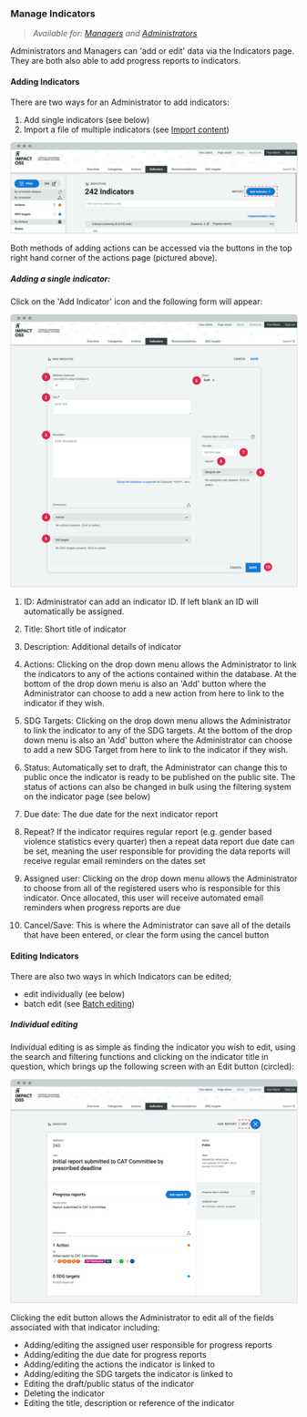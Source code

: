### Manage Indicators

> _Available for: [Managers](/managers/manager.md) and [Administrators](/admins/admin.md)_

Administrators and Managers can 'add or edit' data via the Indicators page. They are both also able to add progress reports to indicators.

#### Adding Indicators

There are two ways for an Administrator to add indicators:

1. Add single indicators (see below)
2. Import a file of multiple indicators (see [Import content](/managers/import.md))

![](/assets/m-indicator-list.png)

Both methods of adding actions can be accessed via the buttons in the top right hand corner of the actions page (pictured above).

##### Adding a single indicator:

Click on the 'Add Indicator' icon and the following form will appear:

![](/assets/m-indicator-add-new.png)

1. ID: Administrator can add an indicator ID. If left blank an ID will automatically be assigned.

2. Title: Short title of indicator

3. Description: Additional details of indicator

4. Actions: Clicking on the drop down menu allows the Administrator to link the indicators to any of the actions contained within the database. At the bottom of the drop down menu is also an 'Add' button where the Administrator can choose to add a new action from here to link to the indicator if they wish.

5. SDG Targets: Clicking on the drop down menu allows the Administrator to link the indicator to any of the SDG targets. At the bottom of the drop down menu is also an 'Add' button where the Administrator can choose to add a new SDG Target from here to link to the indicator if they wish.

6. Status: Automatically set to draft, the Administrator can change this to public once the indicator is ready to be published on the public site. The status of actions can also be changed in bulk using the filtering system on the indicator page (see below)

7. Due date: The due date for the next indicator report

8. Repeat? If the indicator requires regular report (e.g. gender based violence statistics every quarter) then a repeat data report due date can be set, meaning the user responsible for providing the data reports will receive regular email reminders on the dates set

9. Assigned user: Clicking on the drop down menu allows the Administrator to choose from all of the registered users who is responsible for this indicator. Once allocated, this user will receive automated email reminders when progress reports are due

10. Cancel/Save: This is where the Administrator can save all of the details that have been entered, or clear the form using the cancel button

#### Editing Indicators

There are also two ways in which Indicators can be edited;

* edit individually (ee below)
* batch edit (see [Batch editing](/managers/batch-edit.md))

##### Individual editing

Individual editing is as simple as finding the indicator you wish to edit, using the search and filtering functions and clicking on the indicator title in question, which brings up the following screen with an Edit button (circled):

![](/assets/m-indicator-single.png)

Clicking the edit button allows the Administrator to edit all of the fields associated with that indicator including:

* Adding/editing the assigned user responsible for progress reports
* Adding/editing the due date for progress reports
* Adding/editing the actions the indicator is linked to
* Adding/editing the SDG targets the indicator is linked to
* Editing the draft/public status of the indicator
* Deleting the indicator
* Editing the title, description or reference of the indicator
